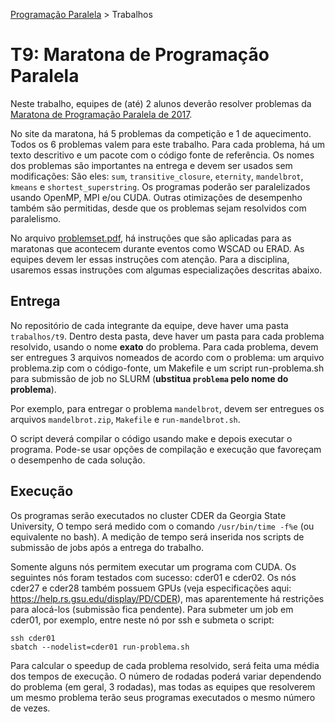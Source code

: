 [Programação Paralela](https://github.com/AndreaInfUFSM/elc139-2019a) > Trabalhos

# T9: Maratona de Programação Paralela

Neste trabalho, equipes de (até) 2 alunos deverão resolver problemas da [Maratona de Programação Paralela de 2017](http://lspd.mackenzie.br/marathon/17/problems.html).

No site da maratona, há 5 problemas da competição e 1 de aquecimento. Todos os 6 problemas valem para este trabalho. Para cada problema, há um texto descritivo e um pacote com o código fonte de referência. Os nomes dos problemas são importantes na entrega e devem ser usados sem modificações: São eles: `sum`, `transitive_closure`, `eternity`, `mandelbrot`, `kmeans` e `shortest_superstring`. Os programas poderão ser paralelizados usando OpenMP, MPI e/ou CUDA. Outras otimizações de desempenho também são permitidas, desde que os problemas sejam resolvidos com paralelismo.


No arquivo [problemset.pdf](http://lspd.mackenzie.br/marathon/17/problemset.pdf), há instruções que são aplicadas para as maratonas que acontecem durante eventos como WSCAD ou ERAD. As equipes devem ler essas instruções com atenção. Para a disciplina, usaremos essas instruções com algumas especializações descritas abaixo.


## Entrega

No repositório de cada integrante da equipe, deve haver uma pasta `trabalhos/t9`. Dentro desta pasta, deve haver um pasta para cada problema resolvido, usando o nome **exato** do problema. Para cada problema, devem ser entregues 3 arquivos nomeados de acordo com o problema: um arquivo problema.zip com o código-fonte, um Makefile e um script run-problema.sh para submissão de job no SLURM  (**ubstitua `problema` pelo nome do problema**). 

Por exemplo, para entregar o problema `mandelbrot`, devem ser entregues os arquivos `mandelbrot.zip`, `Makefile` e `run-mandelbrot.sh`.

O script deverá compilar o código usando make e depois executar o programa. Pode-se usar opções de compilação e execução que favoreçam o desempenho de cada solução.


## Execução
Os programas serão executados no cluster CDER da Georgia State University,
O tempo será medido com o comando `/usr/bin/time -f%e` (ou equivalente no bash). A medição de tempo será inserida nos scripts de submissão de jobs após a entrega do trabalho.

Somente alguns nós permitem executar um programa com CUDA. Os seguintes nós foram testados com sucesso: cder01 e cder02. Os nós cder27 e cder28 também possuem GPUs (veja especificações aqui: https://help.rs.gsu.edu/display/PD/CDER), mas aparentemente há restrições para alocá-los (submissão fica pendente). Para submeter um job em cder01, por exemplo, entre neste nó por ssh e submeta o script:
```
ssh cder01
sbatch --nodelist=cder01 run-problema.sh
```

Para calcular o speedup de cada problema resolvido, será feita uma média dos tempos de execução. O número de rodadas poderá variar dependendo do problema (em geral, 3 rodadas), mas todas as equipes que resolverem um mesmo problema terão seus programas executados o mesmo número de vezes.




